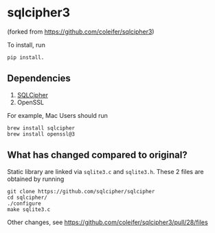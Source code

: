 sqlcipher3
==========
(forked from https://github.com/coleifer/sqlcipher3)

To install, run 
```
pip install.
```


## Dependencies
1. [SQLCipher](https://github.com/sqlcipher/sqlcipher)
2. OpenSSL

For example, Mac Users should run
```
brew install sqlcipher
brew install openssl@3
```


## What has changed compared to original?
Static library are linked via `sqlite3.c` and `sqlite3.h`. These 2 files are obtained by running
```
git clone https://github.com/sqlcipher/sqlcipher
cd sqlcipher/
./configure
make sqlite3.c
```

Other changes, see https://github.com/coleifer/sqlcipher3/pull/28/files